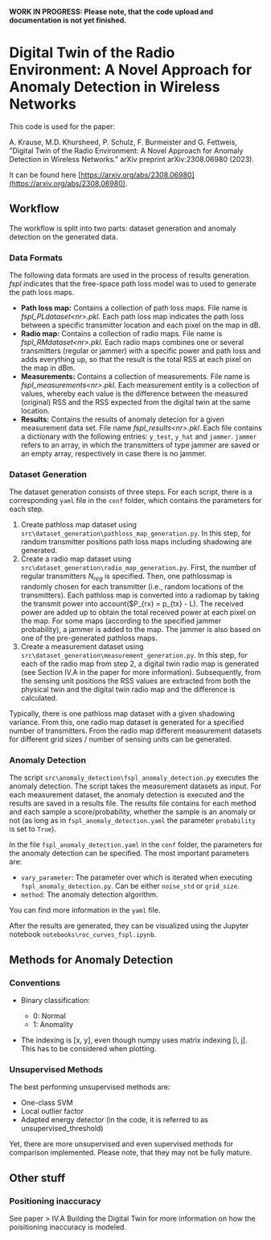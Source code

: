 **WORK IN PROGRESS: Please note, that the code upload and documentation is not yet finished.** 

# Digital Twin of the Radio Environment: A Novel Approach for Anomaly Detection in Wireless Networks

This code is used for the paper:

 A. Krause, M.D. Khursheed, P. Schulz, F. Burmeister and G. Fettweis, "Digital Twin of the Radio Environment: A Novel Approach for Anomaly Detection in Wireless Networks." arXiv preprint arXiv:2308.06980 (2023).

 It can be found here [https://arxiv.org/abs/2308.06980](https://arxiv.org/abs/2308.06980).

## Workflow

The workflow is split into two parts: dataset generation and anomaly detection on the generated data.

### Data Formats

The following data formats are used in the process of results generation. *fspl* indicates that the free-space path loss model was to used to generate the path loss maps.

* **Path loss map:** Contains a collection of path loss maps. File name is *fspl_PLdataset\<nr\>.pkl*. Each path loss map indicates the path loss between a specific transmitter location and each pixel on the map in dB.
* **Radio map:** Contains a collection of radio maps. File name is *fspl_RMdataset\<nr\>.pkl*. Each radio maps combines one or several transmitters (regular or jammer) with a specific power and path loss and adds everything up, so that the result is the total RSS at each pixel on the map in dBm.
* **Measurements:** Contains a collection of measurements. File name is *fspl_measurements\<nr\>.pkl*. Each measurement entity is a collection of values, whereby each value is the difference between the measured (original) RSS and the RSS expected from the digital twin at the same location.
* **Results:** Contains the results of anomaly detecion for a given measurement data set. File name *fspl_results\<nr\>.pkl*. Each file contains a dictionary with the following entries: ```y_test```, ```y_hat``` and ```jammer```. ```jammer``` refers to an array, in which the transmitters of type jammer are saved or an empty array, respectively in case there is no jammer.

### Dataset Generation
The dataset generation consists of three steps. For each script, there is a corresponding `yaml` file in the `conf` folder, which contains the parameters for each step.

1. Create pathloss map dataset using `src\dataset_generation\pathloss_map_generation.py`. In this step, for random transmitter positions path loss maps including shadowing are generated.
2. Create a radio map dataset using `src\dataset_generation\radio_map_generation.py`. First, the number of regular transmitters $N_{reg}$ is specified. Then, one pathlossmap is randomly chosen for each transmitter (i.e., random locations of the transmitters). Each pathloss map is converted into a radiomap by taking the transmit power into account($P_{rx} = p_{tx} - L). The received power are added up to obtain the total received power at each pixel on the map. For some maps (according to the specified jammer probability), a jammer is added to the map. The jammer is also based on one of the pre-generated pathloss maps.
3. Create a measurement dataset using `src\dataset_generation\measurement_generation.py`. In this step, for each of the radio map from step 2, a digital twin radio map is generated (see Section IV.A in the paper for more information). Subsequently, from the sensing unit positions the RSS values are extracted from both the physical twin and the digital twin radio map and the difference is calculated.

Typically, there is one pathloss map dataset with a given shadowing variance. From this, one radio map dataset is generated for a specified number of transmitters. From the radio map different measurement datasets for different grid sizes / number of sensing units can be generated.

### Anomaly Detection

The script `src\anomaly_detection\fspl_anomaly_detection.py` executes the anomaly detection. The script takes the measurement datasets as input. For each measurement dataset, the anomaly detection is executed and the results are saved in a results file. The results file contains for each method and each sample a score/probability, whether the sample is an anomaly or not (as long as in `fspl_anomaly_detection.yaml` the parameter `probability` is set to `True`).

In the file `fspl_anomaly_detection.yaml` in the `conf` folder, the parameters for the anomaly detection can be specified. The most important parameters are:
* `vary_parameter`: The parameter over which is iterated when executing `fspl_anomaly_detection.py`. Can be either `noise_std` or `grid_size`.
* `method`: The anomaly detection algorithm.

You can find more information in the `yaml` file.

After the results are generated, they can be visualized using the Jupyter notebook `notebooks\roc_curves_fspl.ipynb`. 

## Methods for Anomaly Detection

### Conventions

* Binary classification:
  * 0: Normal
  * 1: Anomality

* The indexing is [x, y], even though numpy uses matrix indexing [i, j]. This has to be considered when plotting.

### Unsupervised Methods

The best performing unsupervised methods are:

* One-class SVM
* Local outlier factor
* Adapted energy detector (in the code, it is referred to as unsupervised_threshold)

Yet, there are more unsupervised and even supervised methods for comparison implemented. Please note, that they may not be fully mature.

## Other stuff

### Positioning inaccuracy

See paper > IV.A Building the Digital Twin for more information on how the poisitioning inaccuracy is modeled.